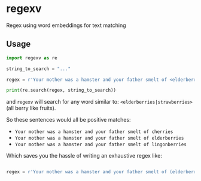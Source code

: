 # regexv
Regex using word embeddings for text matching


## Usage

```python
import regexv as re

string_to_search = "..."

regex = r'Your mother was a hamster and your father smelt of <elderberries|strawberries>'

print(re.search(regex, string_to_search))
```

and `regexv` will search for any word similar to: `<elderberries|strawberries>` (all berry like fruits).

So these sentences would all be positive matches:
- `Your mother was a hamster and your father smelt of cherries`
- `Your mother was a hamster and your father smelt of elderberries`
- `Your mother was a hamster and your father smelt of lingonberries`

Which saves you the hassle of writing an exhaustive regex like:
```python

regex = r'Your mother was a hamster and your father smelt of (elderberries|strawberries|cherries|lingonberries|huckleberries|mulberries|...)'

```